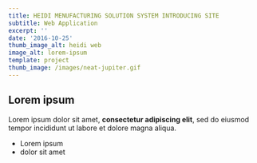 ```yaml
---
title: HEIDI MENUFACTURING SOLUTION SYSTEM INTRODUCING SITE
subtitle: Web Application
excerpt: ''
date: '2016-10-25'
thumb_image_alt: heidi web
image_alt: lorem-ipsum
template: project
thumb_image: /images/neat-jupiter.gif
---
```

## Lorem ipsum

Lorem ipsum dolor sit amet, **consectetur adipiscing elit**, sed do eiusmod tempor incididunt ut labore et dolore magna aliqua.

- Lorem ipsum
- dolor sit amet